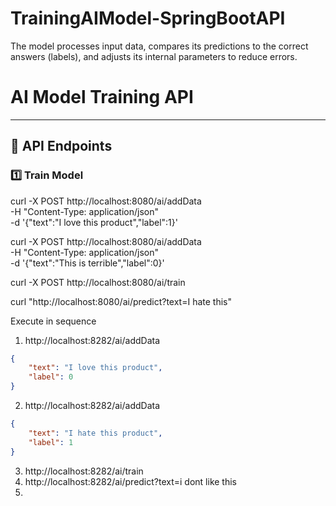# TrainingAIModel-SpringBootAPI
The model processes input data, compares its predictions to the correct answers (labels), and adjusts its internal parameters to reduce errors.
# AI Model Training API
---

## 🚀 API Endpoints

### **1️⃣ Train Model**
curl -X POST http://localhost:8080/ai/addData \
  -H "Content-Type: application/json" \
  -d '{"text":"I love this product","label":1}'

curl -X POST http://localhost:8080/ai/addData \
  -H "Content-Type: application/json" \
  -d '{"text":"This is terrible","label":0}'

curl -X POST http://localhost:8080/ai/train

curl "http://localhost:8080/ai/predict?text=I hate this"


Execute in sequence
1. http://localhost:8282/ai/addData
```json
{
    "text": "I love this product",
    "label": 0
}
```

2. http://localhost:8282/ai/addData
```json
{
    "text": "I hate this product",
    "label": 1
}
```
3. http://localhost:8282/ai/train
4. http://localhost:8282/ai/predict?text=i dont like this
5. 

